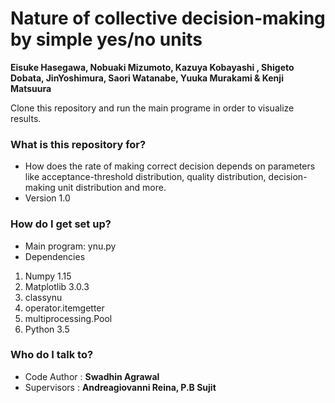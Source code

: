 # Nature of collective decision-making by simple yes/no units #
**Eisuke Hasegawa, Nobuaki Mizumoto, Kazuya Kobayashi , Shigeto Dobata,
JinYoshimura, Saori Watanabe, Yuuka Murakami & Kenji Matsuura**

Clone this repository and run the main programe in order to visualize results.

### What is this repository for? ###

* How does the rate of making correct decision depends on parameters like acceptance-threshold distribution, quality distribution, decision-making unit distribution and more.
* Version 1.0

### How do I get set up? ###
* Main program: ynu.py
* Dependencies  

1. Numpy 1.15
2. Matplotlib 3.0.3
3. classynu
4. operator.itemgetter
5. multiprocessing.Pool
6. Python 3.5

### Who do I talk to? ###

* Code Author : **Swadhin Agrawal**
* Supervisors : **Andreagiovanni Reina, P.B Sujit**
